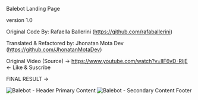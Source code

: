 Balebot Landing Page 

version 1.0

Original Code By: Rafaella Ballerini (https://github.com/rafaballerini)

Translated & Refactored by: Jhonatan Mota Dev (https://github.com/JhonatanMotaDev)

Original Video (Source) ->  https://www.youtube.com/watch?v=llF6vD-RljE <- Like & Suscribe

FINAL RESULT ->

![Balebot - Header   Primary Content](https://user-images.githubusercontent.com/119200828/216364731-b983e1db-f35d-4384-acce-fab16e5d691d.png)
![Balebot - Secondary Content   Footer](https://user-images.githubusercontent.com/119200828/216364740-34c8de3c-8b3f-4cd3-911e-194fe993f26d.png)
